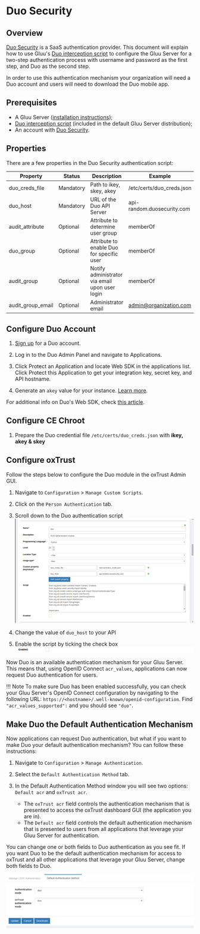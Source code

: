 # Duo Security
## Overview
[Duo Security](https://duosecurity.com) is a SaaS authentication provider. This document will explain how to use Gluu's [Duo interception script](./DuoExternalAuthenticator.py) to configure the Gluu Server for a two-step authentication process with username and password as the first step, and Duo as the second step. 

In order to use this authentication mechanism your organization will need a Duo account and users will need to download the Duo mobile app. 

## Prerequisites
- A Gluu Server ([installation instructions](../installation-guide/index.md));
- [Duo interception script](https://github.com/GluuFederation/oxAuth/blob/master/Server/integrations/duo/DuoExternalAuthenticator.py) (included in the default Gluu Server distribution);
- An account with [Duo Security](https://duo.com/).   

## Properties
There are a few properties in the Duo Security authentication script:

|	Property	|Status		|	Description	|	Example		|
|-----------------------|---------------|-----------------------|-----------------------|
|duo_creds_file		|Mandatory     |Path to ikey, skey, akey|/etc/certs/duo_creds.json|
|duo_host		|Mandatory    |URL of the Duo API Server|api-random.duosecurity.com|
|audit_attribute	|Optional|Attribute to determine user group|memberOf		|
|duo_group		|Optional|Attribute to enable Duo for specific user|memberOf	|
|audit_group		|Optional|Notify administrator via email upon user login|memberOf|
|audit_group_email	|Optional|Administrator email		| admin@organization.com|

## Configure Duo Account

1. [Sign up](https://duo.com/) for a Duo account.

2. Log in to the Duo Admin Panel and navigate to Applications.

3. Click Protect an Application and locate Web SDK in the applications list. Click Protect this Application to get your integration key, secret key, and API hostname.

4. Generate an `akey` value for your instance. [Learn more](https://duo.com/docs/duoweb#1.-generate-an-akey).

For additional info on Duo's Web SDK, check [this article](https://duo.com/docs/duoweb). 

## Configure CE Chroot
1. Prepare the Duo credential file `/etc/certs/duo_creds.json` with **ikey, akey & skey**

## Configure oxTrust 

Follow the steps below to configure the Duo module in the oxTrust Admin GUI.

1. Navigate to `Configuration` > `Manage Custom Scripts`.
2. Click on the `Person Authentication` tab.
3. Scroll down to the Duo authentication script   
![duo-script](../img/admin-guide/multi-factor/duo-script.png)

4. Change the value of `duo_host` to your API    

5. Enable the script by ticking the check box    
![enable](../img/admin-guide/enable.png)

Now Duo is an available authentication mechanism for your Gluu Server. This means that, using OpenID Connect `acr_values`, applications can now request Duo authentication for users. 

!!! Note 
    To make sure Duo has been enabled successfully, you can check your Gluu Server's OpenID Connect configuration by navigating to the following URL: `https://<hostname>/.well-known/openid-configuration`. Find `"acr_values_supported":` and you should see `"duo"`. 

## Make Duo the Default Authentication Mechanism

Now applications can request Duo authentication, but what if you want to make Duo your default authentication mechanism? You can follow these instructions: 

1. Navigate to `Configuration` > `Manage Authentication`. 
2. Select the `Default Authentication Method` tab. 
3. In the Default Authentication Method window you will see two options: `Default acr` and `oxTrust acr`. 

    - The `oxTrust acr` field controls the authentication mechanism that is presented to access the oxTrust dashboard GUI (the application you are in).    
    - The `Default acr` field controls the default authentication mechanism that is presented to users from all applications that leverage your Gluu Server for authentication.    

You can change one or both fields to Duo authentication as you see fit. If you want Duo to be the default authentication mechanism for access to oxTrust and all other applications that leverage your Gluu Server, change both fields to Duo.  
 
![duo](../img/admin-guide/multi-factor/duo.png)
